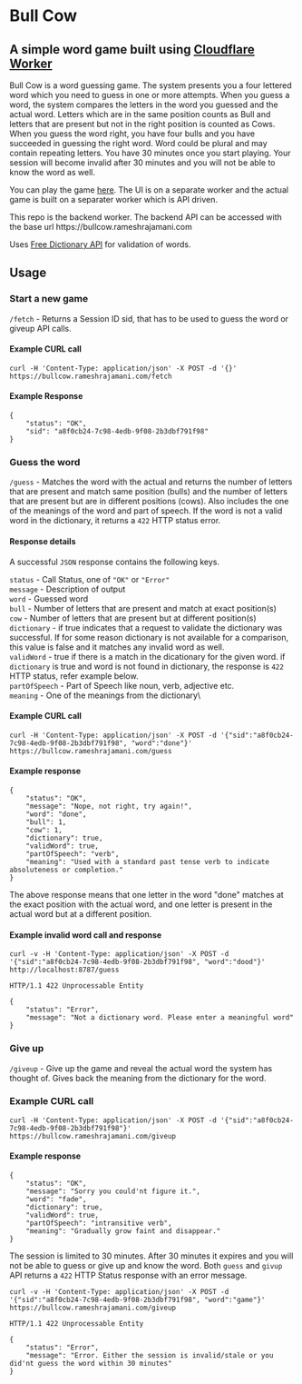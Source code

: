 # Bull Cow
## A simple word game built using [Cloudflare Worker](https://workers.cloudflare.com)

Bull Cow is a word guessing game. The system presents you a four lettered word which you need to guess in one or more attempts. When you guess a word, the system compares the letters in the word you guessed and the actual word. Letters which are in the same position counts as Bull and letters that are present but not in the right position is counted as Cows. When you guess the word right, you have four bulls and you have succeeded in guessing the right word. Word could be plural and may contain repeating letters. You have 30 minutes once you start playing. Your session will become invalid after 30 minutes and you will not be able to know the word as well.

You can play the game [here](https://www.rameshrajamani.com/game). The UI is on a separate worker and the actual game is built on a separater worker which is API driven. 

This repo is the backend worker. The backend API can be accessed with the base url ht<span>tps://</span>bullcow.rameshrajamani.com

Uses [Free Dictionary API](https://github.com/meetDeveloper/freeDictionaryAPI) for validation of words.

## Usage

### Start a new game

```/fetch``` - Returns a Session ID sid, that has to be used to guess the word or giveup API calls.

#### Example CURL call
```
curl -H 'Content-Type: application/json' -X POST -d '{}' https://bullcow.rameshrajamani.com/fetch
```

#### Example Response
```
{
	"status": "OK",
	"sid": "a8f0cb24-7c98-4edb-9f08-2b3dbf791f98"
}
```

### Guess the word

```/guess``` - Matches the word with the actual and returns the number of letters that are present and match same position (bulls) and the number of letters that are present but are in different positions (cows). Also includes the one of the meanings of the word and part of speech. If the word is not a valid word in the dictionary, it returns a `422` HTTP status error.

#### Response details
A successful `JSON` response contains the following keys.

`status` - Call Status, one of `"OK"` or `"Error"`\
`message` - Description of output\
`word` - Guessed word\
`bull` - Number of letters that are present and match at exact position(s)\
`cow` - Number of letters that are present but at different position(s)\
`dictionary` - if true indicates that a request to validate the dictionary was successful. If for some reason dictionary is not available for a comparison, this value is false and it matches any invalid word as well.\
`validWord` - true if there is a match in the dicationary for the given word. if `dictionary` is true and word is not found in dictionary, the response is `422` HTTP status, refer example below.\
`partOfSpeech` - Part of Speech like noun, verb, adjective etc.\
`meaning` - One of the meanings from the dictionary\

#### Example CURL call
```
curl -H 'Content-Type: application/json' -X POST -d '{"sid":"a8f0cb24-7c98-4edb-9f08-2b3dbf791f98", "word":"done"}' https://bullcow.rameshrajamani.com/guess
```
#### Example response
```
{
	"status": "OK",
	"message": "Nope, not right, try again!",
	"word": "done",
	"bull": 1,
	"cow": 1,
	"dictionary": true,
	"validWord": true,
	"partOfSpeech": "verb",
	"meaning": "Used with a standard past tense verb to indicate absoluteness or completion."
}
```

The above response means that one letter in the word "done" matches at the exact position with the actual word, and one letter is present in the actual word but at a different position.

#### Example invalid word call and response

```
curl -v -H 'Content-Type: application/json' -X POST -d '{"sid":"a8f0cb24-7c98-4edb-9f08-2b3dbf791f98", "word":"dood"}' http://localhost:8787/guess

HTTP/1.1 422 Unprocessable Entity

{
	"status": "Error",
	"message": "Not a dictionary word. Please enter a meaningful word"
}
```
### Give up

```/giveup``` - Give up the game and reveal the actual word the system has thought of. Gives back the meaning from the dictionary for the word.

### Example CURL call

```
curl -H 'Content-Type: application/json' -X POST -d '{"sid":"a8f0cb24-7c98-4edb-9f08-2b3dbf791f98"}' https://bullcow.rameshrajamani.com/giveup
```

#### Example response
```
{
	"status": "OK",
	"message": "Sorry you could'nt figure it.",
	"word": "fade",
	"dictionary": true,
	"validWord": true,
	"partOfSpeech": "intransitive verb",
	"meaning": "Gradually grow faint and disappear."
}
```

The session is limited to 30 minutes. After 30 minutes it expires and you will not be able to guess or give up and know the word. Both `guess` and `givup` API returns a `422` HTTP Status response with an error message.

```
curl -v -H 'Content-Type: application/json' -X POST -d '{"sid":"a8f0cb24-7c98-4edb-9f08-2b3dbf791f98", "word":"game"}' https://bullcow.rameshrajamani.com/giveup

HTTP/1.1 422 Unprocessable Entity

{
	"status": "Error",
	"message": "Error. Either the session is invalid/stale or you did'nt guess the word within 30 minutes"
}
```
